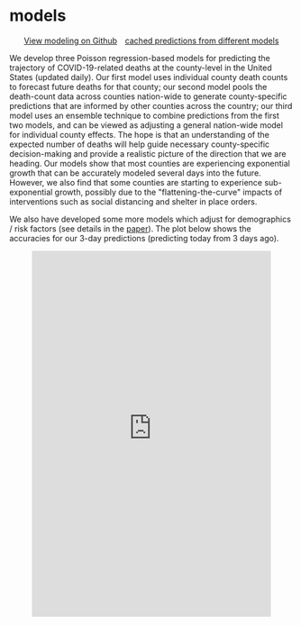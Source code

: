 <h1> models </h1>
<div align="center"> <a type="button" class="btn btn-primary" style="margin-bottom: 30px; margin-right: 10px;" href="https://github.com/Yu-Group/covid19-severity-prediction/blob/master/modeling/readme.md">View modeling on Github</a> 
<a type="button" class="btn btn-info" style="margin-bottom: 30px;" href="https://github.com/Yu-Group/covid19-severity-prediction/predictions">cached predictions from different models</a></div>

We develop three Poisson regression-based models for predicting the trajectory of COVID-19-related deaths at
the county-level in the United States (updated daily). Our first model uses individual county death counts to forecast future deaths for that county;
our second model pools the death-count data across counties nation-wide to generate county-specific predictions that are informed by other counties across
the country; our third model uses an ensemble technique to combine predictions from the first two models, and can be viewed as adjusting a general
nation-wide model for individual county effects. The hope is that an understanding of the expected number of deaths will help guide necessary
county-specific decision-making and provide a realistic picture of the direction that we are heading.
Our models show that most counties are experiencing exponential growth that can be accurately modeled several days into the future.
However, we also find that some counties are starting to experience sub-exponential growth, possibly due to the
"flattening-the-curve" impacts of interventions such as social distancing and shelter in place orders. 

We also have developed some more models which adjust for demographics / risk factors (see details in the [paper]()). The plot below shows the accuracies for our 3-day predictions (predicting today from 3 days ago).

<figure class="video_container">
  <iframe src="https://yu-group.github.io/covid19-severity-prediction/results/predictions.html" frameborder="0" allowfullscreen="true" width="100%" height="650px"> </iframe>
</figure>